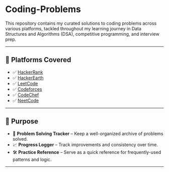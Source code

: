 # Coding-Problems

This repository contains my curated solutions to coding problems across various platforms, tackled throughout my learning journey in Data Structures and Algorithms (DSA), competitive programming, and interview prep.

---

## 🧠 Platforms Covered

- ✅ [HackerRank](https://www.hackerrank.com/)
- ✅ [HackerEarth](https://www.hackerearth.com/)
- ✅ [LeetCode](https://leetcode.com/)
- ✅ [Codeforces](https://codeforces.com/)
- ✅ [CodeChef](https://www.codechef.com/)
- ✅ [NeetCode](https://neetcode.io/)

---

## 🎯 Purpose

- 🧩 **Problem Solving Tracker** – Keep a well-organized archive of problems solved.
- 📈 **Progress Logger** – Track improvements and consistency over time.
- 🛠 **Practice Reference** – Serve as a quick reference for frequently-used patterns and logic.

---

